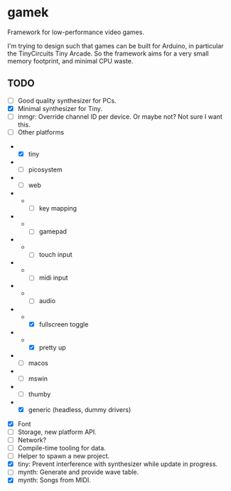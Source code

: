 # gamek

Framework for low-performance video games.

I'm trying to design such that games can be built for Arduino, in particular the TinyCircuits Tiny Arcade.
So the framework aims for a very small memory footprint, and minimal CPU waste.

## TODO

- [ ] Good quality synthesizer for PCs.
- [x] Minimal synthesizer for Tiny.
- [ ] inmgr: Override channel ID per device. Or maybe not? Not sure I want this.
- [ ] Other platforms
- - [x] tiny
- - [ ] picosystem
- - [ ] web
- - - [ ] key mapping
- - - [ ] gamepad
- - - [ ] touch input
- - - [ ] midi input
- - - [ ] audio
- - - [x] fullscreen toggle
- - - [x] pretty up
- - [ ] macos
- - [ ] mswin
- - [ ] thumby
- - [x] generic (headless, dummy drivers)
- [x] Font
- [ ] Storage, new platform API.
- [ ] Network?
- [ ] Compile-time tooling for data.
- [ ] Helper to spawn a new project.
- [x] tiny: Prevent interference with synthesizer while update in progress.
- [ ] mynth: Generate and provide wave table.
- [x] mynth: Songs from MIDI.
